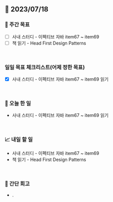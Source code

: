 ## 📅 2023/07/18


### 👏 주간 목표

- [ ] 사내 스터디 - 이펙티브 자바 item67 ~ item69
- [ ] 책 읽기 - Head First Design Patterns

<br/>

### 일일 목표 체크리스트(어제 정한 목표)

- [x] 사내 스터디 - 이펙티브 자바 item67 ~ item69 읽기

<br/>

### 💯 오늘 한 일

- 사내 스터디 - 이펙티브 자바 item67 ~ item69 읽기

<br/>

### 📈 내일 할 일

- 사내 스터디 - 이펙티브 자바 item67 ~ item69
- 책 읽기 - Head First Design Patterns

<br/>

### 🤔 간단 회고

- .
 
